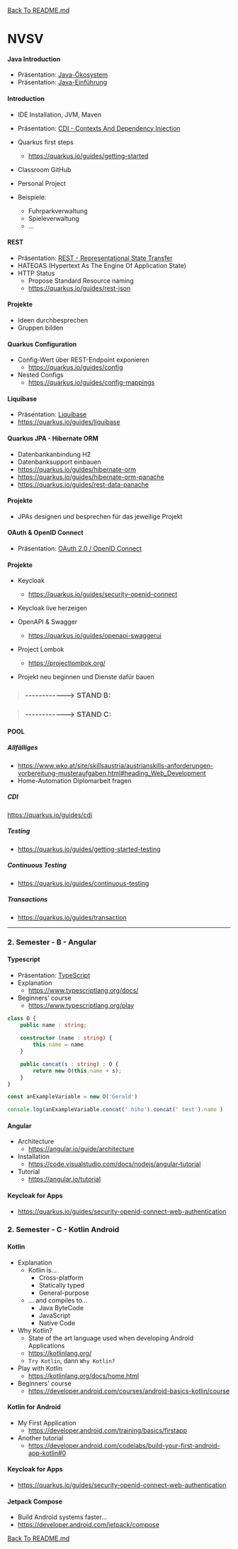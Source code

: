 [Back To README.md][back]

# NVSV

  

#### Java Introduction

- Präsentation: [Java-Ökosystem][java-öko]
- Präsentation: [Java-Einführung][java-intro]

  

#### Introduction

- IDE Installation, JVM, Maven

  

- Präsentation: [CDI - Contexts And Dependency Injection][cdi]

- Quarkus first steps

  - https://quarkus.io/guides/getting-started

- Classroom GitHub

  

- Personal Project

- Beispiele:

  - Fuhrparkverwaltung
  - Spieleverwaltung  
  - ...

  

#### REST

- Präsentation: [REST - Representational State Transfer][rest]
- HATEOAS (Hypertext As The Engine Of Application State)
- HTTP Status
  - Propose Standard Resource naming
  - https://quarkus.io/guides/rest-json

  

#### Projekte

- Ideen durchbesprechen
- Gruppen bilden

  

#### Quarkus Configuration

- Config-Wert über REST-Endpoint exponieren
  - https://quarkus.io/guides/config
- Nested Configs
  - https://quarkus.io/guides/config-mappings

  

#### Liquibase

- Präsentation: [Liquibase][liqui]
- https://quarkus.io/guides/liquibase 

  

#### Quarkus JPA - Hibernate ORM

- Datenbankanbindung H2
- Datenbanksupport einbauen
- https://quarkus.io/guides/hibernate-orm
- https://quarkus.io/guides/hibernate-orm-panache
- https://quarkus.io/guides/rest-data-panache

  

#### Projekte

- JPAs designen und besprechen für das jeweilige Projekt

  

#### OAuth & OpenID Connect

- Präsentation: [OAuth 2.0 / OpenID Connect][oauth]

  

#### Projekte

- Keycloak
  - https://quarkus.io/guides/security-openid-connect
- Keycloak live herzeigen
- OpenAPI & Swagger
  - https://quarkus.io/guides/openapi-swaggerui
- Project Lombok
  - https://projectlombok.org/



- Projekt neu beginnen und Dienste dafür bauen

> ### **------------> STAND B:**

> ### **------------> STAND C:**

  

#### POOL

##### Allfälliges

- https://www.wko.at/site/skillsaustria/austrianskills-anforderungen-vorbereitung-musteraufgaben.html#heading_Web_Development
- Home-Automation Diplomarbeit fragen

##### CDI

https://quarkus.io/guides/cdi

##### Testing

- https://quarkus.io/guides/getting-started-testing

##### Continuous Testing

- https://quarkus.io/guides/continuous-testing

##### Transactions

- https://quarkus.io/guides/transaction

  

---

### 2. Semester - B - Angular

  

#### Typescript

- Präsentation: [TypeScript][typescript]
- Explanation
  - https://www.typescriptlang.org/docs/
- Beginners' course
  * https://www.typescriptlang.org/play

```typescript
class O {
    public name : string;
    
    constructor (name : string) {
        this.name = name
    }

    public concat(s : string) : O {
        return new O(this.name + s);
    }
}

const anExampleVariable = new O('Gerald')

console.log(anExampleVariable.concat(' hiho').concat(' test').name )
```

  

#### Angular

- Architecture
  - https://angular.io/guide/architecture
- Installation
  - https://code.visualstudio.com/docs/nodejs/angular-tutorial
- Tutorial
  - https://angular.io/tutorial

  

#### Keycloak for Apps

- https://quarkus.io/guides/security-openid-connect-web-authentication

  

  

### 2. Semester - C - Kotlin Android

  

#### Kotlin

- Explanation
  - Kotlin is...
    - Cross-platform
    - Statically typed
    - General-purpose
  - ... and compiles to...
    - Java ByteCode
    - JavaScript
    - Native Code
- Why Kotlin?
  - State of the art language used when developing Android Applications
  - https://kotlinlang.org/
  - `Try Kotlin`, dann `Why Kotlin?`
- Play with Kotlin
  - https://kotlinlang.org/docs/home.html
- Beginners' course
  - https://developer.android.com/courses/android-basics-kotlin/course

  

#### Kotlin for Android

- My First Application
  - https://developer.android.com/training/basics/firstapp
- Another tutorial
  - https://developer.android.com/codelabs/build-your-first-android-app-kotlin#0

  

#### Keycloak for Apps

- https://quarkus.io/guides/security-openid-connect-web-authentication

  

#### Jetpack Compose

- Build Android systems faster...
- https://developer.android.com/jetpack/compose

  

  

[Back To README.md][back]

[back]: https://github.com/UnterrainerInformatik/htl
[java-öko]: https://github.com/UnterrainerInformatik/htl/blob/master/NVS%20-%201%20Java%20%C3%96kosystem.pdf
[java-intro]: https://github.com/UnterrainerInformatik/htl/blob/master/NVS%20-%202%20Java%20Einf%C3%BChrung.pdf
[liqui]: https://github.com/UnterrainerInformatik/htl/blob/master/Liquibase.pdf
[rest]: https://github.com/UnterrainerInformatik/htl/blob/master/rest.pdf
[typescript]: https://github.com/UnterrainerInformatik/htl/blob/master/typescript.pd
[oauth]: https://github.com/UnterrainerInformatik/htl/blob/master/OAuth2.0-OIDC.pdf
[cdi]: https://github.com/UnterrainerInformatik/htl/blob/master/CDI%20-%20Contexts%20and%20Dependency%20Injection.pdf
